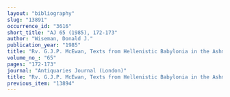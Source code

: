 ```yaml
---
layout: "bibliography"
slug: "13891"
occurrence_id: "3616"
short_title: "AJ 65 (1985), 172-173"
author: "Wiseman, Donald J."
publication_year: "1985"
title: "Rv. G.J.P. McEwan, Texts from Hellenistic Babylonia in the Ashmolean Museum (OECT 9)"
volume_no_: "65"
pages: "172-173"
journal: "Antiquaries Journal (London)"
title: "Rv. G.J.P. McEwan, Texts from Hellenistic Babylonia in the Ashmolean Museum (OECT 9)"
previous_item: "13894"
---
```

